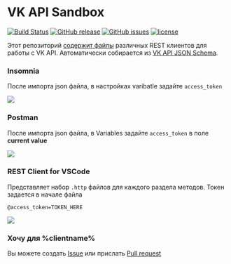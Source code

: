 # VK API Sandbox

[![Build Status](https://travis-ci.com/SevereCloud/vk-api-sandbox.svg?branch=master)](https://travis-ci.com/SevereCloud/vk-api-sandbox)
[![GitHub release](https://img.shields.io/github/release/SevereCloud/vk-api-sandbox.svg)](https://github.com/SevereCloud/vk-api-sandbox/releases)
[![GitHub issues](https://img.shields.io/github/issues/SevereCloud/vk-api-sandbox.svg)](https://github.com/SevereCloud/vk-api-sandbox/issues)
[![license](https://img.shields.io/github/license/SevereCloud/vk-api-sandbox.svg?maxAge=2592000)](https://github.com/SevereCloud/vk-api-sandbox/blob/master/LICENSE)

Этот репозиторий [содержит файлы](https://github.com/SevereCloud/vk-api-sandbox/releases) различных REST клиентов для работы с VK API. Автоматически собирается из 
[VK API JSON Schema](https://github.com/VKCOM/vk-api-schema/).

### Insomnia

После импорта json файла, в настройках varibatle задайте `access_token`

![](https://pp.userapi.com/c851028/v851028188/11fa4e/XrhnPN1ybRQ.jpg)

### Postman

После импорта json файла, в Variables задайте `access_token` в поле **current value**

![](https://pp.userapi.com/c847019/v847019561/205eda/YzCD3jBjw2U.jpg)

### REST Client for VSCode

Представляет набор `.http` файлов для каждого раздела методов. Токен задается в начале файла

```
@access_token=TOKEN_HERE
```

![](https://pp.userapi.com/c851028/v851028188/11fa81/ug1jLmDUbbs.jpg)

### Хочу для %clientname%

Вы можете создать [Issue](https://github.com/SevereCloud/vk-api-sandbox/issues) или прислать [Pull request](https://github.com/SevereCloud/vk-api-sandbox/pulls)
